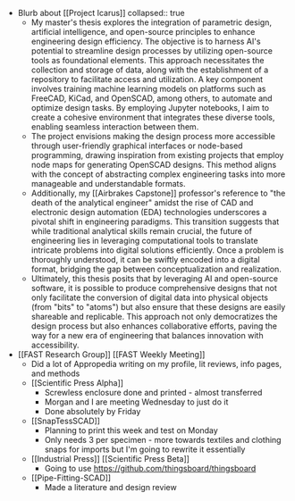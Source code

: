 - Blurb about [[Project Icarus]]
  collapsed:: true
	- My master's thesis explores the integration of parametric design, artificial intelligence, and open-source principles to enhance engineering design efficiency. The objective is to harness AI's potential to streamline design processes by utilizing open-source tools as foundational elements. This approach necessitates the collection and storage of data, along with the establishment of a repository to facilitate access and utilization. A key component involves training machine learning models on platforms such as FreeCAD, KiCad, and OpenSCAD, among others, to automate and optimize design tasks. By employing Jupyter notebooks, I aim to create a cohesive environment that integrates these diverse tools, enabling seamless interaction between them.
	- The project envisions making the design process more accessible through user-friendly graphical interfaces or node-based programming, drawing inspiration from existing projects that employ node maps for generating OpenSCAD designs. This method aligns with the concept of abstracting complex engineering tasks into more manageable and understandable formats.
	- Additionally, my [[Airbrakes Capstone]] professor's reference to "the death of the analytical engineer" amidst the rise of CAD and electronic design automation (EDA) technologies underscores a pivotal shift in engineering paradigms. This transition suggests that while traditional analytical skills remain crucial, the future of engineering lies in leveraging computational tools to translate intricate problems into digital solutions efficiently. Once a problem is thoroughly understood, it can be swiftly encoded into a digital format, bridging the gap between conceptualization and realization.
	- Ultimately, this thesis posits that by leveraging AI and open-source software, it is possible to produce comprehensive designs that not only facilitate the conversion of digital data into physical objects (from "bits" to "atoms") but also ensure that these designs are easily shareable and replicable. This approach not only democratizes the design process but also enhances collaborative efforts, paving the way for a new era of engineering that balances innovation with accessibility.
- [[FAST Research Group]] [[FAST Weekly Meeting]]
	- Did a lot of Appropedia writing on my profile, lit reviews, info pages, and methods
	- [[Scientific Press Alpha]]
		- Screwless enclosure done and printed - almost transferred
		- Morgan and I are meeting Wednesday to just do it
		- Done absolutely by Friday
	- [[SnapTessSCAD]]
		- Planning to print this week and test on Monday
		- Only needs 3 per specimen - more towards textiles and clothing snaps for imports but I'm going to rewrite it essentially
	- [[Industrial Press]] [[Scientific Press Beta]]
		- Going to use https://github.com/thingsboard/thingsboard
	- [[Pipe-Fitting-SCAD]]
		- Made a literature and design review
